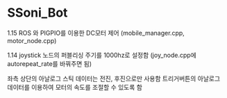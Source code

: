 # SSoni_Bot

1.15
ROS 와 PIGPIO를 이용한 DC모터 제어 (mobile_manager.cpp, motor_node.cpp)


1.14
joystick 노드의 퍼블리싱 주기를 1000hz로 설정함 (joy_node.cpp에 autorepeat_rate를 바꿔주면 됨)

좌측 상단의 아날로그 스틱 데이터는 전진, 후진으로만 사용함
트리거버튼의 아날로그 데이터를 이용하여 모터의 속도를 조절할 수 있도록 함
